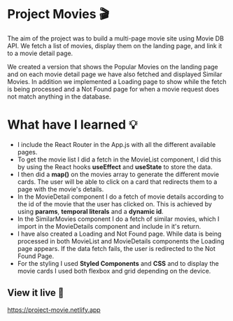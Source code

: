 # Project Movies 🎬

The aim of the project was to build a multi-page movie site using Movie DB API. We fetch a list of movies, display them on the landing page, and link it to a movie detail page.

We created a version that shows the Popular Movies on the landing page and on each movie detail page we have also fetched and displayed Similar Movies. In addition we implemented a Loading page to show while the fetch is being processed and a Not Found page for when a movie request does not match anything in the database.

# What have I learned 💡

- I include the React Router in the App.js with all the different available pages.
- To get the movie list I did a fetch in the MovieList component, I did this by using the React hooks **useEffect** and **useState** to store the data.
- I then did a **map()** on the movies array to generate the different movie cards. The user will be able to click on a card that redirects them to a page with the movie's details.
- In the MovieDetail component I do a fetch of movie details according to the id of the movie that the user has clicked on. This is achieved by using **params**, **temporal literals** and a **dynamic id**.
- In the SimilarMovies component I do a fetch of similar movies, which I import in the MovieDetails component and include in it's return.
- I have also created a Loading and Not Found page. While data is being processed in both MovieList and MovieDetails components the Loading page appears. If the data fetch fails, the user is redirected to the Not Found Page.
- For the styling I used **Styled Components** and **CSS** and to display the movie cards I used both flexbox and grid depending on the device.

## View it live 🍿

https://project-movie.netlify.app


